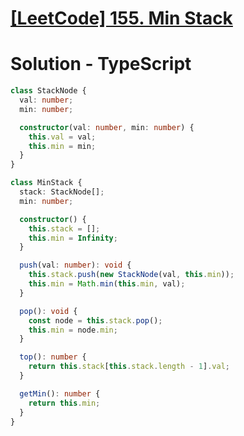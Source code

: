 # [[LeetCode] 155. Min Stack](https://leetcode.com/problems/min-stack/description)

# Solution - TypeScript

```typescript
class StackNode {
  val: number;
  min: number;

  constructor(val: number, min: number) {
    this.val = val;
    this.min = min;
  }
}

class MinStack {
  stack: StackNode[];
  min: number;

  constructor() {
    this.stack = [];
    this.min = Infinity;
  }

  push(val: number): void {
    this.stack.push(new StackNode(val, this.min));
    this.min = Math.min(this.min, val);
  }

  pop(): void {
    const node = this.stack.pop();
    this.min = node.min;
  }

  top(): number {
    return this.stack[this.stack.length - 1].val;
  }

  getMin(): number {
    return this.min;
  }
}
```
